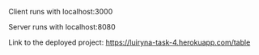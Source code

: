 Client runs with localhost:3000

Server runs with localhost:8080

Link to the deployed project: https://luiryna-task-4.herokuapp.com/table